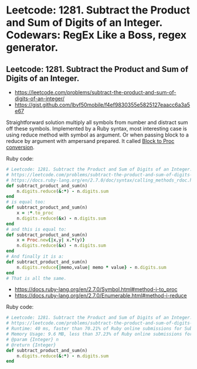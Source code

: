 # Leetcode: 1281. Subtract the Product and Sum of Digits of an Integer. Codewars: RegEx Like a Boss, regex generator.

## Leetcode: 1281. Subtract the Product and Sum of Digits of an Integer.

- https://leetcode.com/problems/subtract-the-product-and-sum-of-digits-of-an-integer/
- https://gist.github.com/lbvf50mobile/f4ef9830355e5825127eaacc6a3a5e67


Straightforward solution multiply all symbols from number and distract sum off these symbols. Implemented by a Ruby syntax, most interesting case is using reduce method with symbol as argument. Or when passing block to a reduce by argument with ampersand prepared. It called [Block to Proc conversion](https://docs.ruby-lang.org/en/2.7.0/doc/syntax/calling_methods_rdoc.html#label-Proc+to+Block+Conversion).

Ruby code:
```Ruby
# Leetcode: 1281. Subtract the Product and Sum of Digits of an Integer.
# https://leetcode.com/problems/subtract-the-product-and-sum-of-digits-of-an-integer/
# https://docs.ruby-lang.org/en/2.7.0/doc/syntax/calling_methods_rdoc.html#label-Proc+to+Block+Conversion
def subtract_product_and_sum(n)
    n.digits.reduce(&:*) - n.digits.sum
end
# is equal too:
def subtract_product_and_sum(n)
    x = :*.to_proc
    n.digits.reduce(&x) - n.digits.sum
end
# and this is equal to:
def subtract_product_and_sum(n)
    x = Proc.new{|x,y| x.*(y)}
    n.digits.reduce(&x) - n.digits.sum
end
# And finally it is a:
def subtract_product_and_sum(n)
    n.digits.reduce{|memo,value| memo * value} - n.digits.sum
end
# That is all the same.
```

- https://docs.ruby-lang.org/en/2.7.0/Symbol.html#method-i-to_proc
- https://docs.ruby-lang.org/en/2.7.0/Enumerable.html#method-i-reduce


Ruby code:
```Ruby
# Leetcode: 1281. Subtract the Product and Sum of Digits of an Integer.
# https://leetcode.com/problems/subtract-the-product-and-sum-of-digits-of-an-integer/
# Runtime: 40 ms, faster than 70.21% of Ruby online submissions for Subtract the Product and Sum of Digits of an Integer.
# Memory Usage: 9.6 MB, less than 37.23% of Ruby online submissions for Subtract the Product and Sum of Digits of an Integer.
# @param {Integer} n
# @return {Integer}
def subtract_product_and_sum(n)
    n.digits.reduce(&:*) - n.digits.sum
end
```